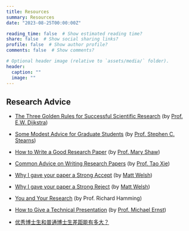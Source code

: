 ```yaml
---
title: Resources
summary: Resources
date: "2023-08-25T00:00:00Z"

reading_time: false  # Show estimated reading time?
share: false  # Show social sharing links?
profile: false  # Show author profile?
comments: false  # Show comments?

# Optional header image (relative to `assets/media/` folder).
header:
  caption: ""
  image: ""
---
```



## Research Advice

- [The Three Golden Rules for Successful Scientific Research](http://www.cs.utexas.edu/~EWD/ewd06xx/EWD637.PDF) (by [Prof. E.W. Dijkstra](http://www.cs.utexas.edu/~EWD/))

- [Some Modest Advice for Graduate Students](https://stearnslab.yale.edu/modest-advice) (by [Prof. Stephen C. Stearns](https://stearnslab.yale.edu/))

- [How to Write a Good Research Paper](http://spoke.compose.cs.cmu.edu/write/) (by [Prof. Mary Shaw](http://www.cs.cmu.edu/~shaw/))

- [Common Advice on Writing Research Papers](http://taoxie.cs.illinois.edu/publications/writepapers.pdf) (by [Prof. Tao Xie](http://taoxie.cs.illinois.edu/))

- [Why I gave your paper a Strong Accept](http://matt-welsh.blogspot.hk/2016/04/why-i-gave-your-paper-strong-accept.html) (by [Matt Welsh](http://www.mdw.la/))

- [Why I gave your paper a Strong Reject](http://matt-welsh.blogspot.hk/2016/04/why-i-gave-your-paper-strong-reject.html) (by [Matt Welsh](http://www.mdw.la/))

- [You and Your Research](http://www.cs.virginia.edu/~robins/YouAndYourResearch.html) (by Prof. Richard Hamming)

- [How to Give a Technical Presentation](http://homes.cs.washington.edu/~mernst/advice/giving-talk.html) (by [Prof. Michael Ernst](https://homes.cs.washington.edu/~mernst/))

- [优秀博士生和普通博士生差距能有多大？](https://www.zhihu.com/question/371659285/answer/2771642937?s_r=0&utm_campaign=shareopn&utm_medium=social&utm_oi=851431963985326080&utm_psn=1693176571161063424&utm_source=wechat_session)